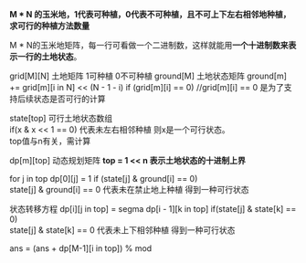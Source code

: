 **M * N 的玉米地，1代表可种植，0代表不可种植，且不可上下左右相邻地种植，求可行的种植方法数量**

M * N的玉米地矩阵，每一行可看做一个二进制数，这样就能用**一个十进制数来表示一行的土地状态**。

grid[M][N] 
    土地矩阵 1可种植 0不可种植
ground[M] 土地状态矩阵 
    ground[m] += grid[m][i in N] << (N - 1 - i) if (grid[m][i] == 0) 
    //grid[m][i] == 0 是为了支持后续状态是否可行的计算

state[top] 可行土地状态数组
</br>if(x & x << 1 == 0) 代表未左右相邻种植 则x是一个可行状态。
</br>top值与n有关，需计算

dp[m][top] 动态规划矩阵 **top = 1 << n 表示土地状态的十进制上界**


for j in top
    dp[0][j] = 1 if (state[j] & ground[i] == 0) 
</br>state[j] & ground[i] == 0 代表未在禁止地上种植 得到一种可行状态

状态转移方程 dp[i][j in top] = segma dp[i - 1][k in top] if(state[j] & state[k] == 0)
</br>state[j] & state[k] == 0 代表未上下相邻种植 得到一种可行状态

ans = (ans + dp[M-1][i in top]) % mod